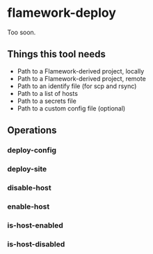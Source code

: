 # flamework-deploy

Too soon.

## Things this tool needs

* Path to a Flamework-derived project, locally
* Path to a Flamework-derived project, remote
* Path to an identify file (for scp and rsync)
* Path to a list of hosts
* Path to a secrets file
* Path to a custom config file (optional)

## Operations

### deploy-config

### deploy-site

### disable-host

### enable-host

### is-host-enabled

### is-host-disabled


